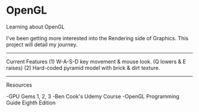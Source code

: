 # OpenGL
Learning about OpenGL

I've been getting more interested into the Rendering side of Graphics. This project will detail my journey.


---------
Current Features
(1) W-A-S-D key movement & mouse look. (Q lowers & E raises)
(2) Hard-coded pyramid model with brick & dirt texture.


---------
Resources

-GPU Gems 1, 2, 3
-Ben Cook's Udemy Course
-OpenGL Programming Guide Eighth Edition
